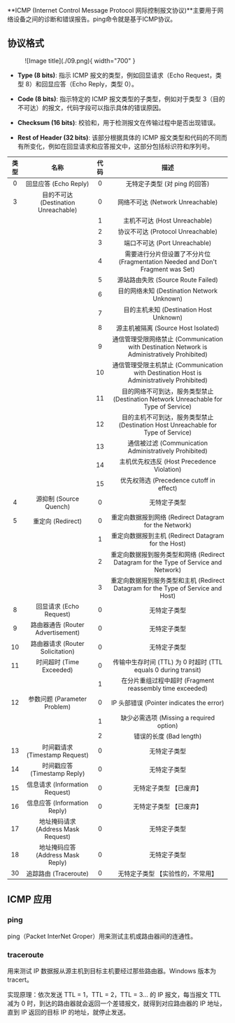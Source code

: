 

**ICMP (Internet Control Message Protocol 网际控制报文协议)**主要用于网络设备之间的诊断和错误报告。ping命令就是基于ICMP协议。

## **协议格式**

<figure markdown="span">
  ![Image title](./09.png){ width="700" }
</figure>


- **Type (8 bits)**: 指示 ICMP 报文的类型，例如回显请求（Echo Request，类型 8）和回显应答（Echo Reply，类型 0）。

- **Code (8 bits)**: 指示特定的 ICMP 报文类型的子类型，例如对于类型 3（目的不可达）的报文，代码字段可以指示具体的错误原因。

- **Checksum (16 bits)**: 校验和，用于检测报文在传输过程中是否出现错误。

- **Rest of Header (32 bits)**: 该部分根据具体的 ICMP 报文类型和代码的不同而有所变化，例如在回显请求和应答报文中，这部分包括标识符和序列号。


| 类型 | 名称 | 代码 | 描述 |
|:------:|:------:|:------:|:------:|
| 0    | 回显应答 (Echo Reply) | 0    | 无特定子类型 (对 ping 的回答)|
| 3    | 目的不可达 (Destination Unreachable) | 0    | 网络不可达 (Network Unreachable) |
|      |                             | 1    | 主机不可达 (Host Unreachable) |
|      |                             | 2    | 协议不可达 (Protocol Unreachable) |
|      |                             | 3    | 端口不可达 (Port Unreachable) |
|      |                             | 4    | 需要进行分片但设置了不分片位 (Fragmentation Needed and Don't Fragment was Set) |
|      |                             | 5    | 源站路由失败 (Source Route Failed) |
|      |                             | 6    | 目的网络未知 (Destination Network Unknown) |
|      |                             | 7    | 目的主机未知 (Destination Host Unknown) |
|      |                             | 8    | 源主机被隔离 (Source Host Isolated) |
|      |                             | 9    | 通信管理受限网络禁止 (Communication with Destination Network is Administratively Prohibited) |
|      |                             | 10   | 通信管理受限主机禁止 (Communication with Destination Host is Administratively Prohibited) |
|      |                             | 11   | 目的网络不可到达，服务类型禁止 (Destination Network Unreachable for Type of Service) |
|      |                             | 12   | 目的主机不可到达，服务类型禁止 (Destination Host Unreachable for Type of Service) |
|      |                             | 13   | 通信被过滤 (Communication Administratively Prohibited) |
|      |                             | 14   | 主机优先权违反 (Host Precedence Violation) |
|      |                             | 15   | 优先权筛选 (Precedence cutoff in effect) |
| 4    | 源抑制 (Source Quench) | 0    | 无特定子类型 |
| 5    | 重定向 (Redirect) | 0    | 重定向数据报到网络 (Redirect Datagram for the Network) |
|      |                        | 1    | 重定向数据报到主机 (Redirect Datagram for the Host) |
|      |                        | 2    | 重定向数据报到服务类型和网络 (Redirect Datagram for the Type of Service and Network) |
|      |                        | 3    | 重定向数据报到服务类型和主机 (Redirect Datagram for the Type of Service and Host) |
| 8    | 回显请求 (Echo Request) | 0    | 无特定子类型 |
| 9    | 路由器通告 (Router Advertisement) | 0    | 无特定子类型 |
| 10   | 路由器请求 (Router Solicitation) | 0    | 无特定子类型 |
| 11   | 时间超时 (Time Exceeded) | 0    | 传输中生存时间 (TTL) 为 0 时超时 (TTL equals 0 during transit) |
|      |                         | 1    | 在分片重组过程中超时 (Fragment reassembly time exceeded) |
| 12   | 参数问题 (Parameter Problem) | 0    | IP 头部错误 (Pointer indicates the error) |
|      |                          | 1    | 缺少必需选项 (Missing a required option) |
|      |                          | 2    | 错误的长度 (Bad length) |
| 13   | 时间戳请求 (Timestamp Request) | 0    | 无特定子类型 |
| 14   | 时间戳应答 (Timestamp Reply) | 0    | 无特定子类型 |
| 15   | 信息请求 (Information Request) | 0    | 无特定子类型 【已废弃】 |
| 16   | 信息应答 (Information Reply) | 0    | 无特定子类型 【已废弃】 |
| 17   | 地址掩码请求 (Address Mask Request) | 0    | 无特定子类型 |
| 18   | 地址掩码应答 (Address Mask Reply) | 0    | 无特定子类型 |
| 30   | 追踪路由 (Traceroute) | 0    | 无特定子类型 【实验性的，不常用】 |


## **ICMP 应用**

### **ping**

ping（Packet InterNet Groper）用来测试主机或路由器间的连通性。

### **traceroute**

用来测试 IP 数据报从源主机到目标主机要经过那些路由器。Windows 版本为 tracert。

实现原理：依次发送 TTL = 1，TTL = 2，TTL = 3... 的 IP 报文，每当报文 TTL 减为 0 时，到达的路由器就会返回一个差错报文，就得到对应路由器的 IP 地址，直到 IP 返回的目标 IP 的地址，就停止发送。